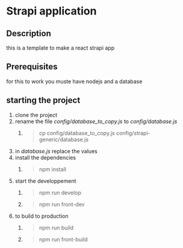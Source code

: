 # Strapi application

## Description

this is a template to make a react strapi app

## Prerequisites

for this to work you muste have nodejs and a database

## starting the project

1. clone the project
2. rename the file *config/database_to_copy.js* to *config/database.js*
   1. > cp config/database_to_copy.js config/strapi-generic/database.js
3. in *database.js* replace the values
4. install the dependencies
   1. > npm install
5. start the developpement
   1. > npm run develop
   2. > npm run front-dev
6. to build to production
   1. > npm run build
   2. > npm run front-build